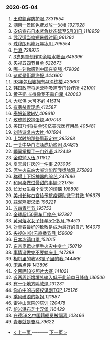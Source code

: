 ### 2020-05-04 
1. [ 王俊凯穿防护服 ](https://s.weibo.com/weibo?q=%23%E7%8E%8B%E4%BF%8A%E5%87%AF%E7%A9%BF%E9%98%B2%E6%8A%A4%E6%9C%8D%23&Refer=top) *2331654*
1. [ 湖南一景区免费发放一米帽 ](https://s.weibo.com/weibo?q=%23%E6%B9%96%E5%8D%97%E4%B8%80%E6%99%AF%E5%8C%BA%E5%85%8D%E8%B4%B9%E5%8F%91%E6%94%BE%E4%B8%80%E7%B1%B3%E5%B8%BD%23&Refer=top) *1921928*
1. [ 安倍宣布日本紧急状态延至5月31日 ](https://s.weibo.com/weibo?q=%23%E5%AE%89%E5%80%8D%E5%AE%A3%E5%B8%83%E6%97%A5%E6%9C%AC%E7%B4%A7%E6%80%A5%E7%8A%B6%E6%80%81%E5%BB%B6%E8%87%B35%E6%9C%8831%E6%97%A5%23&Refer=top) *1118959*
1. [ 武汉适当缩短暑假时间 ](https://s.weibo.com/weibo?q=%23%E6%AD%A6%E6%B1%89%E9%80%82%E5%BD%93%E7%BC%A9%E7%9F%AD%E6%9A%91%E5%81%87%E6%97%B6%E9%97%B4%23&Refer=top) *961292*
1. [ 珠穆朗玛峰万年冰川 ](https://s.weibo.com/weibo?q=%23%E7%8F%A0%E7%A9%86%E6%9C%97%E7%8E%9B%E5%B3%B0%E4%B8%87%E5%B9%B4%E5%86%B0%E5%B7%9D%23&Refer=top) *796554*
1. [ 后浪 ](https://s.weibo.com/weibo?q=%E5%90%8E%E6%B5%AA&Refer=top) *738975*
1. [ 3岁男童创作10余幅水粉画 ](https://s.weibo.com/weibo?q=%233%E5%B2%81%E7%94%B7%E7%AB%A5%E5%88%9B%E4%BD%9C10%E4%BD%99%E5%B9%85%E6%B0%B4%E7%B2%89%E7%94%BB%23&Refer=top) *648396*
1. [ 央视五四节目单 ](https://s.weibo.com/weibo?q=%23%E5%A4%AE%E8%A7%86%E4%BA%94%E5%9B%9B%E8%8A%82%E7%9B%AE%E5%8D%95%23&Refer=top) *522673*
1. [ 哪一刻你感到中国在变强 ](https://s.weibo.com/weibo?q=%23%E5%93%AA%E4%B8%80%E5%88%BB%E4%BD%A0%E6%84%9F%E5%88%B0%E4%B8%AD%E5%9B%BD%E5%9C%A8%E5%8F%98%E5%BC%BA%23&Refer=top) *479096*
1. [ 这就是街舞海报 ](https://s.weibo.com/weibo?q=%23%E8%BF%99%E5%B0%B1%E6%98%AF%E8%A1%97%E8%88%9E%E6%B5%B7%E6%8A%A5%23&Refer=top) *444660*
1. [ 93年包租婆拥有400栋楼 ](https://s.weibo.com/weibo?q=%2393%E5%B9%B4%E5%8C%85%E7%A7%9F%E5%A9%86%E6%8B%A5%E6%9C%89400%E6%A0%8B%E6%A5%BC%23&Refer=top) *423601*
1. [ 韩国政府将运营呼吸道专门诊疗所 ](https://s.weibo.com/weibo?q=%E9%9F%A9%E5%9B%BD%E6%94%BF%E5%BA%9C%E5%B0%86%E8%BF%90%E8%90%A5%E5%91%BC%E5%90%B8%E9%81%93%E4%B8%93%E9%97%A8%E8%AF%8A%E7%96%97%E6%89%80&Refer=top) *421001*
1. [ 黄子韬 长得像我不需自卑 ](https://s.weibo.com/weibo?q=%E9%BB%84%E5%AD%90%E9%9F%AC%20%E9%95%BF%E5%BE%97%E5%83%8F%E6%88%91%E4%B8%8D%E9%9C%80%E8%87%AA%E5%8D%91&Refer=top) *420063*
1. [ 大张伟 大可不必 ](https://s.weibo.com/weibo?q=%E5%A4%A7%E5%BC%A0%E4%BC%9F%20%E5%A4%A7%E5%8F%AF%E4%B8%8D%E5%BF%85&Refer=top) *415114*
1. [ 有翡杀青现场 ](https://s.weibo.com/weibo?q=%23%E6%9C%89%E7%BF%A1%E6%9D%80%E9%9D%92%E7%8E%B0%E5%9C%BA%23&Refer=top) *412587*
1. [ 泰妍新歌MV ](https://s.weibo.com/weibo?q=%E6%B3%B0%E5%A6%8D%E6%96%B0%E6%AD%8CMV&Refer=top) *408610*
1. [ 玫瑰煎饺抱蛋烧 ](https://s.weibo.com/weibo?q=%23%E7%8E%AB%E7%91%B0%E7%85%8E%E9%A5%BA%E6%8A%B1%E8%9B%8B%E7%83%A7%23&Refer=top) *407013*
1. [ 美国7州将拼单50亿美元医疗用品 ](https://s.weibo.com/weibo?q=%E7%BE%8E%E5%9B%BD7%E5%B7%9E%E5%B0%86%E6%8B%BC%E5%8D%9550%E4%BA%BF%E7%BE%8E%E5%85%83%E5%8C%BB%E7%96%97%E7%94%A8%E5%93%81&Refer=top) *405481*
1. [ 刘诗诗复古大片 ](https://s.weibo.com/weibo?q=%23%E5%88%98%E8%AF%97%E8%AF%97%E5%A4%8D%E5%8F%A4%E5%A4%A7%E7%89%87%23&Refer=top) *401694*
1. [ 上学时的那些墨菲定律 ](https://s.weibo.com/weibo?q=%23%E4%B8%8A%E5%AD%A6%E6%97%B6%E7%9A%84%E9%82%A3%E4%BA%9B%E5%A2%A8%E8%8F%B2%E5%AE%9A%E5%BE%8B%23&Refer=top) *385368*
1. [ 一头中华白海豚成功脱困 ](https://s.weibo.com/weibo?q=%E4%B8%80%E5%A4%B4%E4%B8%AD%E5%8D%8E%E7%99%BD%E6%B5%B7%E8%B1%9A%E6%88%90%E5%8A%9F%E8%84%B1%E5%9B%B0&Refer=top) *374815*
1. [ 瞬间掌握了一门外语 ](https://s.weibo.com/weibo?q=%23%E7%9E%AC%E9%97%B4%E6%8E%8C%E6%8F%A1%E4%BA%86%E4%B8%80%E9%97%A8%E5%A4%96%E8%AF%AD%23&Refer=top) *322449*
1. [ 金俊勉入伍 ](https://s.weibo.com/weibo?q=%23%E9%87%91%E4%BF%8A%E5%8B%89%E5%85%A5%E4%BC%8D%23&Refer=top) *311812*
1. [ 夏天最讨厌的一件事 ](https://s.weibo.com/weibo?q=%23%E5%A4%8F%E5%A4%A9%E6%9C%80%E8%AE%A8%E5%8E%8C%E7%9A%84%E4%B8%80%E4%BB%B6%E4%BA%8B%23&Refer=top) *293095*
1. [ 医生火车站大喊谁能帮我运肺源 ](https://s.weibo.com/weibo?q=%23%E5%8C%BB%E7%94%9F%E7%81%AB%E8%BD%A6%E7%AB%99%E5%A4%A7%E5%96%8A%E8%B0%81%E8%83%BD%E5%B8%AE%E6%88%91%E8%BF%90%E8%82%BA%E6%BA%90%23&Refer=top) *275893*
1. [ 称得上下饭神器的综艺 ](https://s.weibo.com/weibo?q=%23%E7%A7%B0%E5%BE%97%E4%B8%8A%E4%B8%8B%E9%A5%AD%E7%A5%9E%E5%99%A8%E7%9A%84%E7%BB%BC%E8%89%BA%23&Refer=top) *247686*
1. [ 和同桌做过最甜的事情 ](https://s.weibo.com/weibo?q=%23%E5%92%8C%E5%90%8C%E6%A1%8C%E5%81%9A%E8%BF%87%E6%9C%80%E7%94%9C%E7%9A%84%E4%BA%8B%E6%83%85%23&Refer=top) *221755*
1. [ 长发女生每个夏天的烦恼 ](https://s.weibo.com/weibo?q=%23%E9%95%BF%E5%8F%91%E5%A5%B3%E7%94%9F%E6%AF%8F%E4%B8%AA%E5%A4%8F%E5%A4%A9%E7%9A%84%E7%83%A6%E6%81%BC%23&Refer=top) *198898*
1. [ 美州长称白宫给予抗疫帮助微乎其微 ](https://s.weibo.com/weibo?q=%23%E7%BE%8E%E5%B7%9E%E9%95%BF%E7%A7%B0%E7%99%BD%E5%AE%AB%E7%BB%99%E4%BA%88%E6%8A%97%E7%96%AB%E5%B8%AE%E5%8A%A9%E5%BE%AE%E4%B9%8E%E5%85%B6%E5%BE%AE%23&Refer=top) *196376*
1. [ 蒜泥鸡蛋汉堡 ](https://s.weibo.com/weibo?q=%23%E8%92%9C%E6%B3%A5%E9%B8%A1%E8%9B%8B%E6%B1%89%E5%A0%A1%23&Refer=top) *196221*
1. [ 五四青年节 ](https://s.weibo.com/weibo?q=%E4%BA%94%E5%9B%9B%E9%9D%92%E5%B9%B4%E8%8A%82&Refer=top) *195753*
1. [ 全球超150家车厂停产 ](https://s.weibo.com/weibo?q=%E5%85%A8%E7%90%83%E8%B6%85150%E5%AE%B6%E8%BD%A6%E5%8E%82%E5%81%9C%E4%BA%A7&Refer=top) *187887*
1. [ 黄河落水女子怀孕5个多月 ](https://s.weibo.com/weibo?q=%23%E9%BB%84%E6%B2%B3%E8%90%BD%E6%B0%B4%E5%A5%B3%E5%AD%90%E6%80%80%E5%AD%955%E4%B8%AA%E5%A4%9A%E6%9C%88%23&Refer=top) *184513*
1. [ 对青春最好的致敬是成为最好的自己 ](https://s.weibo.com/weibo?q=%23%E5%AF%B9%E9%9D%92%E6%98%A5%E6%9C%80%E5%A5%BD%E7%9A%84%E8%87%B4%E6%95%AC%E6%98%AF%E6%88%90%E4%B8%BA%E6%9C%80%E5%A5%BD%E7%9A%84%E8%87%AA%E5%B7%B1%23&Refer=top) *164079*
1. [ 央视8小时云直播节目 ](https://s.weibo.com/weibo?q=%23%E5%A4%AE%E8%A7%868%E5%B0%8F%E6%97%B6%E4%BA%91%E7%9B%B4%E6%92%AD%E8%8A%82%E7%9B%AE%23&Refer=top) *159609*
1. [ 日本冰镇口罩 ](https://s.weibo.com/weibo?q=%E6%97%A5%E6%9C%AC%E5%86%B0%E9%95%87%E5%8F%A3%E7%BD%A9&Refer=top) *152015*
1. [ 东京奥运火炬手火灾中身亡 ](https://s.weibo.com/weibo?q=%E4%B8%9C%E4%BA%AC%E5%A5%A5%E8%BF%90%E7%81%AB%E7%82%AC%E6%89%8B%E7%81%AB%E7%81%BE%E4%B8%AD%E8%BA%AB%E4%BA%A1&Refer=top) *150719*
1. [ 事情没做完不要躺床上 ](https://s.weibo.com/weibo?q=%23%E4%BA%8B%E6%83%85%E6%B2%A1%E5%81%9A%E5%AE%8C%E4%B8%8D%E8%A6%81%E8%BA%BA%E5%BA%8A%E4%B8%8A%23&Refer=top) *147389*
1. [ 相机里的我VS镜子里的我 ](https://s.weibo.com/weibo?q=%23%E7%9B%B8%E6%9C%BA%E9%87%8C%E7%9A%84%E6%88%91VS%E9%95%9C%E5%AD%90%E9%87%8C%E7%9A%84%E6%88%91%23&Refer=top) *144466*
1. [ 宋茜点评 ](https://s.weibo.com/weibo?q=%23%E5%AE%8B%E8%8C%9C%E7%82%B9%E8%AF%84%23&Refer=top) *143896*
1. [ 全网晒18岁照片大赛 ](https://s.weibo.com/weibo?q=%23%E5%85%A8%E7%BD%91%E6%99%9218%E5%B2%81%E7%85%A7%E7%89%87%E5%A4%A7%E8%B5%9B%23&Refer=top) *141021*
1. [ 近两周新增境外输入低于此前单日峰值 ](https://s.weibo.com/weibo?q=%E8%BF%91%E4%B8%A4%E5%91%A8%E6%96%B0%E5%A2%9E%E5%A2%83%E5%A4%96%E8%BE%93%E5%85%A5%E4%BD%8E%E4%BA%8E%E6%AD%A4%E5%89%8D%E5%8D%95%E6%97%A5%E5%B3%B0%E5%80%BC&Refer=top) *136506*
1. [ 有一个地方叫敦煌 ](https://s.weibo.com/weibo?q=%23%E6%9C%89%E4%B8%80%E4%B8%AA%E5%9C%B0%E6%96%B9%E5%8F%AB%E6%95%A6%E7%85%8C%23&Refer=top) *131231*
1. [ 你心中的古装权谋剧TOP ](https://s.weibo.com/weibo?q=%23%E4%BD%A0%E5%BF%83%E4%B8%AD%E7%9A%84%E5%8F%A4%E8%A3%85%E6%9D%83%E8%B0%8B%E5%89%A7TOP%23&Refer=top) *125126*
1. [ 乘风破浪的姐姐 ](https://s.weibo.com/weibo?q=%E4%B9%98%E9%A3%8E%E7%A0%B4%E6%B5%AA%E7%9A%84%E5%A7%90%E5%A7%90&Refer=top) *121887*
1. [ 雷神山医院的院训 ](https://s.weibo.com/weibo?q=%E9%9B%B7%E7%A5%9E%E5%B1%B1%E5%8C%BB%E9%99%A2%E7%9A%84%E9%99%A2%E8%AE%AD&Refer=top) *120478*
1. [ 熔岩瀑布芝士汉堡 ](https://s.weibo.com/weibo?q=%23%E7%86%94%E5%B2%A9%E7%80%91%E5%B8%83%E8%8A%9D%E5%A3%AB%E6%B1%89%E5%A0%A1%23&Refer=top) *116429*
1. [ 在德58名中国籍船员被隔离 ](https://s.weibo.com/weibo?q=%23%E5%9C%A8%E5%BE%B758%E5%90%8D%E4%B8%AD%E5%9B%BD%E7%B1%8D%E8%88%B9%E5%91%98%E8%A2%AB%E9%9A%94%E7%A6%BB%23&Refer=top) *103466*
1. [ 青春就是奋斗 ](https://s.weibo.com/weibo?q=%23%E9%9D%92%E6%98%A5%E5%B0%B1%E6%98%AF%E5%A5%8B%E6%96%97%23&Refer=top) *79622* 

- [ < 上一页 ](https://github.com/able8/weibo-hot-record/blob/master/2020-05-03.md) -------- [ 下一页 > ](https://github.com/able8/weibo-hot-record/blob/master/2020-05-05.md)